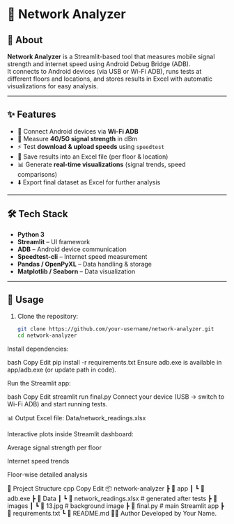 # 📶 Network Analyzer

## 📌 About
**Network Analyzer** is a Streamlit-based tool that measures mobile signal strength and internet speed using Android Debug Bridge (ADB).  
It connects to Android devices (via USB or Wi-Fi ADB), runs tests at different floors and locations, and stores results in Excel with automatic visualizations for easy analysis.

---

## ✨ Features
- 📡 Connect Android devices via **Wi-Fi ADB**  
- 📶 Measure **4G/5G signal strength** in dBm  
- ⚡ Test **download & upload speeds** using `speedtest`  
- 📝 Save results into an Excel file (per floor & location)  
- 📊 Generate **real-time visualizations** (signal trends, speed comparisons)  
- ⬇️ Export final dataset as Excel for further analysis  

---

## 🛠️ Tech Stack
- **Python 3**  
- **Streamlit** – UI framework  
- **ADB** – Android device communication  
- **Speedtest-cli** – Internet speed measurement  
- **Pandas / OpenPyXL** – Data handling & storage  
- **Matplotlib / Seaborn** – Data visualization  

---

## 🚀 Usage
1. Clone the repository:
   ```bash
   git clone https://github.com/your-username/network-analyzer.git
   cd network-analyzer
Install dependencies:

bash
Copy
Edit
pip install -r requirements.txt
Ensure adb.exe is available in app/adb.exe (or update path in code).

Run the Streamlit app:

bash
Copy
Edit
streamlit run final.py
Connect your device (USB → switch to Wi-Fi ADB) and start running tests.

📊 Output
Excel file: Data/network_readings.xlsx

Interactive plots inside Streamlit dashboard:

Average signal strength per floor

Internet speed trends

Floor-wise detailed analysis

📂 Project Structure
cpp
Copy
Edit
📦 network-analyzer
 ┣ 📂 app
 ┃ ┗ 📄 adb.exe
 ┣ 📂 Data
 ┃ ┗ 📄 network_readings.xlsx   # generated after tests
 ┣ 📂 images
 ┃ ┗ 📄 13.jpg                  # background image
 ┣ 📄 final.py                  # main Streamlit app
 ┣ 📄 requirements.txt
 ┗ 📄 README.md
👨‍💻 Author
Developed by Your Name.
